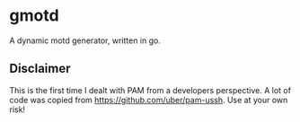 # gmotd

A dynamic motd generator, written in go.


## Disclaimer
This is the first time I dealt with PAM from a developers perspective. A lot of code was copied from https://github.com/uber/pam-ussh. Use at your own risk!
